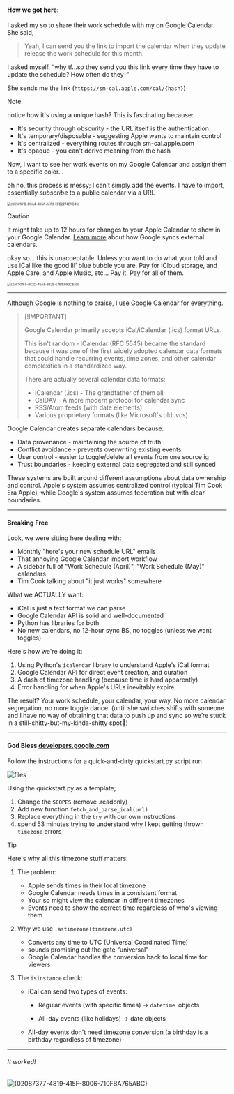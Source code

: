 #### How we got here: 

I asked my so to share their work schedule with my on Google Calendar. She said, 

> Yeah, I can send you the link to import the calendar when they update release the work schedule for this month.

I asked myself, “why tf...so they send you this link every time they have to update the schedule? How often do they-” 

She sends me the link (`https://sm-cal.apple.com/cal/{hash}`) 

> [!NOTE]
>
> notice how it's using a unique hash? This is fascinating because:
>
> - It's security through obscurity - the URL itself is the authentication
> - It's temporary/disposable - suggesting Apple wants to maintain control
> - It's centralized - everything routes through sm-cal.apple.com
> - It's opaque - you can't derive meaning from the hash

Now, I want to see her work events on my Google Calendar and assign them to a specific color...

oh no, this process is messy; I can’t simply add the events. I have to import, essentially *subscribe* to a public calendar via a URL

<img src="C:/Users/eddie/Desktop/errata/AppleCalSync/%7B8C50181B-D9A4-4B5A-AFA3-EFB2274EAC45%7D.png" alt="{8C50181B-D9A4-4B5A-AFA3-EFB2274EAC45}" style="zoom:50%;" />

> [!CAUTION]
>
> It might take up to 12 hours for changes to your Apple Calendar to show in your Google Calendar. [Learn more](https://support.google.com/calendar/answer/37100?hl=en&ref_topic=1672445) about how Google syncs external calendars.

okay so... this is unacceptable. Unless you want to do what your told and use iCal like the good lil’ blue bubble you are. Pay for iCloud storage, and Apple Care, and Apple Music, etc... Pay it. Pay for all of them. 

<img src="C:/Users/eddie/Desktop/errata/AppleCalSync/%7B2AC501F8-BE2D-45A8-9325-E761E693CBA9%7D.png" alt="{2AC501F8-BE2D-45A8-9325-E761E693CBA9}" style="zoom: 50%;" />

---

Although Google is nothing to praise, I use Google Calendar for everything.

 

>  [!IMPORTANT]
>
> Google Calendar primarily accepts iCal/iCalendar (.ics) format URLs. 
>
> This isn't random - iCalendar (RFC 5545) became the standard because it was one of the first widely adopted calendar data formats that could handle recurring events, time zones, and other calendar complexities in a standardized way.
>
> There are actually several calendar data formats:
>
> - iCalendar (.ics) - The grandfather of them all
> - CalDAV - A more modern protocol for calendar sync
> - RSS/Atom feeds (with date elements)
> - Various proprietary formats (like Microsoft's old .vcs)

Google Calendar creates separate calendars because:

- Data provenance - maintaining the source of truth
- Conflict avoidance - prevents overwriting existing events
- User control - easier to toggle/delete all events from one source ig
- Trust boundaries - keeping external data segregated and still synced

These systems are built around different assumptions about data ownership and control. Apple's system assumes centralized control (typical Tim Cook Era Apple), while Google's system assumes federation but with clear boundaries.

---

#### Breaking Free

Look, we were sitting here dealing with:

- Monthly "here's your new schedule URL" emails
- That annoying Google Calendar import workflow
- A sidebar full of "Work Schedule (April)", "Work Schedule (May)" calendars
- Tim Cook talking about "it just works" somewhere 

What we ACTUALLY want:

- iCal is just a text format we can parse
- Google Calendar API is solid and well-documented
- Python has libraries for both
- No new calendars, no 12-hour sync BS, no toggles (unless we want toggles)

Here's how we're doing it:
1. Using Python's `icalendar` library to understand Apple's iCal format
2. Google Calendar API for direct event creation, and curation
3. A dash of timezone handling (because time is hard apparently)
4. Error handling for when Apple's URLs inevitably expire

The result? Your work schedule, your calendar, your way. No more calendar segregation, no more toggle dance. (until she switches shifts with someone and I have no way of obtaining that data to push up and sync so we’re stuck in a still-shitty-but-my-kinda-shitty spot🍻)

---

#### God Bless [developers.google.com](https://developers.google.com/calendar/api/quickstart/python)

Follow the instructions for a quick-and-dirty quickstart.py script run

![files](C:/Users/eddie/Desktop/errata/AppleCalSync/files.webp)

Using the quickstart.py as a template; 

1. Change the `SCOPES` (remove .readonly)
2. Add new function `fetch_and_parse_ical(url)`
3. Replace everything in the `try` with our own instructions
4. spend 53 minutes trying to understand why I kept getting thrown `timezone` errors

> [!TIP]
>
> Here's why all this timezone stuff matters:
>
> 1. The problem:
>
>     - Apple sends times in their local timezone
>     - Google Calendar needs times in a consistent format
>     - Your so might view the calendar in different timezones
>     - Events need to show the correct time regardless of who's viewing them
>
> 2. Why we use `.astimezone(timezone.utc)`
>
>     - Converts any time to UTC (Universal Coordinated Time)
>     - sounds promising out the gate “universal”
>     - Google Calendar handles the conversion back to local time for viewers
>
> 3. The `isinstance` check:
>
>     - iCal can send two types of events:
>
>         - Regular events (with specific times) -> `datetime `objects
>
>         - All-day events (like holidays) -> date objects
>
>     - All-day events don't need timezone conversion (a birthday is a birthday regardless of timezone)

---

###### It worked!

![{02087377-4819-415F-8006-710FBA765ABC}](C:/Users/eddie/Desktop/errata/AppleCalSync/%7B02087377-4819-415F-8006-710FBA765ABC%7D.png)

 